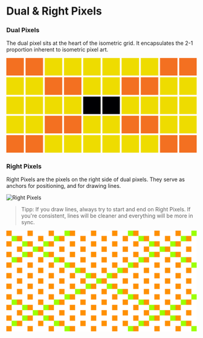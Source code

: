 # Dual & Right Pixels

### Dual Pixels

The dual pixel sits at the heart of the isometric grid. It encapsulates the 2-1 proportion inherent to isometric pixel art.

![the dual pixel](media/web/dual-pixel@10x.png)

### Right Pixels

Right Pixels are the pixels on the right side of dual pixels. They serve as anchors for positioning, and for drawing lines.

![Right Pixels](media/web/Right-Pixels@30x.gif)

> Tipp: If you draw lines, always try to start and end on Right Pixels. If you're consistent, lines will be cleaner and everything will be more in sync.

![lines and Right Pixels](media/web/lines-and-Right-Pixels@30x.gif)
